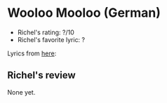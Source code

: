 # Wooloo Mooloo (German)

 * Richel's rating: ?/10
 * Richel's favorite lyric: ?

Lyrics from [here](https://github.com/richelbilderbeek/music/blob/master/WoolooMoolooDe.md):

## Richel's review

None yet.
